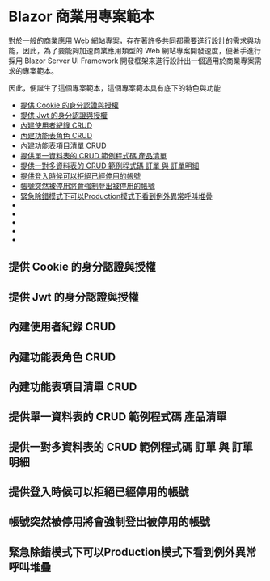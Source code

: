 # Blazor 商業用專案範本

對於一般的商業應用 Web 網站專案，存在著許多共同都需要進行設計的需求與功能，因此，為了要能夠加速商業應用類型的 Web 網站專案開發速度，便著手進行採用 Blazor Server UI Framework 開發框架來進行設計出一個適用於商業專案需求的專案範本。

因此，便誕生了這個專案範本，這個專案範本具有底下的特色與功能

- [提供 Cookie 的身分認證與授權](#提供-cookie-的身分認證與授權)
- [提供 Jwt 的身分認證與授權](#提供-jwt-的身分認證與授權)
- [內建使用者紀錄 CRUD](#內建使用者紀錄-crud)
- [內建功能表角色 CRUD](#內建功能表角色-crud)
- [內建功能表項目清單 CRUD](#內建功能表項目清單-crud)
- [提供單一資料表的 CRUD 範例程式碼 產品清單](#提供單一資料表的-crud-範例程式碼-產品清單)
- [提供一對多資料表的 CRUD 範例程式碼 訂單 與 訂單明細](#提供一對多資料表的-crud-範例程式碼-訂單-與-訂單明細)
- [提供登入時候可以拒絕已經停用的帳號](#提供登入時候可以拒絕已經停用的帳號)
- [帳號突然被停用將會強制登出被停用的帳號](#帳號突然被停用將會強制登出被停用的帳號)
- [緊急除錯模式下可以Production模式下看到例外異常呼叫堆疊](#緊急除錯模式下可以production模式下看到例外異常呼叫堆疊)
- [](#)
- [](#)
- [](#)
- [](#)
- [](#)

## 提供 Cookie 的身分認證與授權

## 提供 Jwt 的身分認證與授權

## 內建使用者紀錄 CRUD

## 內建功能表角色 CRUD

## 內建功能表項目清單 CRUD

## 提供單一資料表的 CRUD 範例程式碼 產品清單

## 提供一對多資料表的 CRUD 範例程式碼 訂單 與 訂單明細

## 提供登入時候可以拒絕已經停用的帳號

## 帳號突然被停用將會強制登出被停用的帳號

## 緊急除錯模式下可以Production模式下看到例外異常呼叫堆疊

#

#

#

#

#

